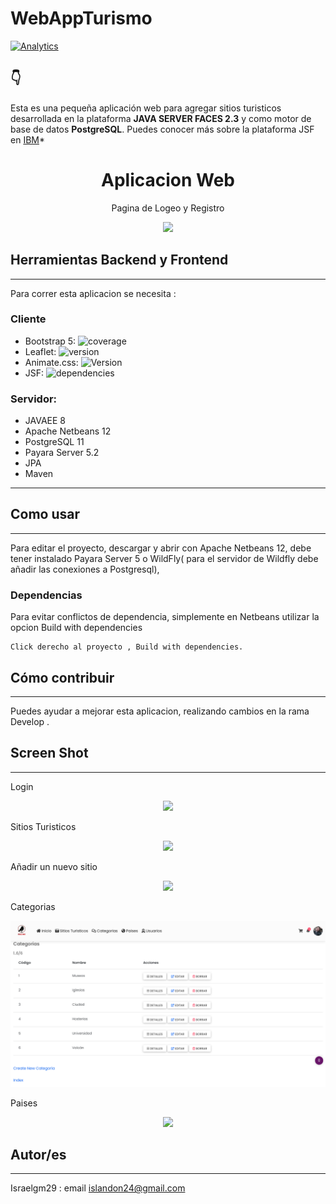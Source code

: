 # WebAppTurismo

[![Analytics](https://gabeacon.irvinlim.com/UA-4677001-16/Plantilla-de-repositorio/readme?useReferer)](https://github.com/EL-BID/Plantilla-de-repositorio/)

##  👇


Esta es una pequeña aplicación web para agregar sitios turisticos desarrollada en la plataforma **JAVA SERVER FACES 2.3** y como motor de base de datos **PostgreSQL**. Puedes conocer más sobre la plataforma JSF en  [IBM](https://www.ibm.com/docs/es/was/9.0.5?topic=files-javaserver-faces)*

<h1 align="center"> Aplicacion Web</h1>
<p align="center"> Pagina de Logeo y Registro</p>
<p align="center"><img src="https://github.com/israelgm29/WebAppTurismo/blob/cca9f7f49a63eefebaefd435a698654d522c839e/inicio.png"/></p> 


## Herramientas Backend y Frontend
---
Para correr esta aplicacion se necesita :

### Cliente

- Bootstrap 5: ![coverage](https://img.shields.io/badge/coverage-80%25-yellowgreen)
- Leaflet: ![version](https://img.shields.io/badge/version-1.7.1-blue)
- Animate.css: ![Version](https://img.shields.io/badge/Animate%20css-V4-orange)
- JSF: ![dependencies](https://img.shields.io/badge/JSF-2.3-blue)


### Servidor:

- JAVAEE 8
- Apache Netbeans 12
- PostgreSQL 11
- Payara Server 5.2
- JPA 
- Maven
---
 	
## Como usar
---
Para editar el proyecto, descargar y abrir con Apache Netbeans 12, debe tener instalado Payara Server 5 o WildFly( para el servidor de Wildfly debe añadir las conexiones a Postgresql),


### Dependencias
Para evitar conflictos de dependencia, simplemente en Netbeans utilizar la opcion Build with dependencies

    Click derecho al proyecto , Build with dependencies.

## Cómo contribuir
---
Puedes ayudar a mejorar esta aplicacion, realizando cambios en la rama Develop .

## Screen Shot
---
Login
<p align="center"><img src="https://github.com/israelgm29/WebAppTurismo/blob/9e8b68498dddb1816791f8614ebdc80572f9c56b/inicio.png"/></p> 
Sitios Turisticos
<p align="center"><img src="https://github.com/israelgm29/WebAppTurismo/blob/9e8b68498dddb1816791f8614ebdc80572f9c56b/Sitios%20Turisticos.png"/></p> 
Añadir un nuevo sitio
<p align="center"><img src="https://github.com/israelgm29/WebAppTurismo/blob/9e8b68498dddb1816791f8614ebdc80572f9c56b/Nuevo%20Sitio%20Turistico.png"/></p> 
Categorias 
<p align="center"><img src="categorias.png"/></p> 
Paises
<p align="center"><img src="https://github.com/israelgm29/WebAppTurismo/blob/9e8b68498dddb1816791f8614ebdc80572f9c56b/paises.png"/></p> 


## Autor/es
---
Israelgm29 : email islandon24@gmail.com



